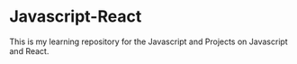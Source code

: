 # Javascript-React
This is my  learning repository for the Javascript and Projects on Javascript and React.
